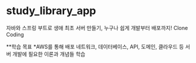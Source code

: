 # study_library_app
자바와 스프링 부트로 생애 최초 서버 만들기, 누구나 쉽게 개발부터 배포까지! 
Clone Coding

**학습 목표
*AWS를 통해 배포
네트워크, 데이터베이스, API, 도메인, 클라우드 등 서버 개발에 필요한 이론과 개념들 학습



